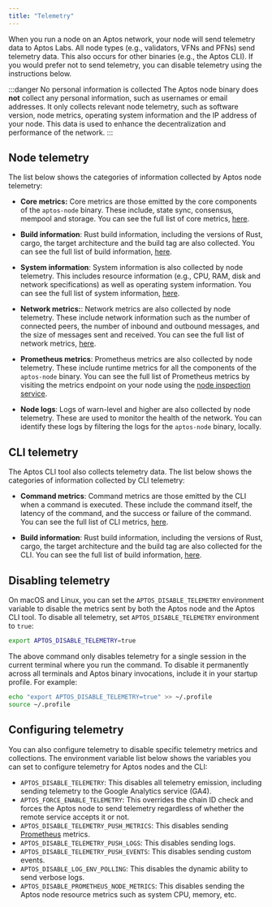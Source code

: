 ```yaml
---
title: "Telemetry"
---
```


When you run a node on an Aptos network, your node will send telemetry data to Aptos Labs. All node types
(e.g., validators, VFNs and PFNs) send telemetry data. This also occurs for other binaries (e.g., the Aptos CLI).
If you would prefer not to send telemetry, you can disable telemetry using the instructions below.

:::danger No personal information is collected
The Aptos node binary does **not** collect any personal information, such as usernames or email addresses.
It only collects relevant node telemetry, such as software version, node metrics, operating system information and the IP
address of your node. This data is used to enhance the decentralization and performance of the network.
:::

## Node telemetry

The list below shows the categories of information collected by Aptos node telemetry:

- **Core metrics:** Core metrics are those emitted by the core components of the `aptos-node` binary. These include,
  state sync, consensus, mempool and storage. You can see the full list of core metrics,
  [here](https://github.com/aptos-labs/aptos-core/blob/main/crates/aptos-telemetry/src/core_metrics.rs#L14-L29).

- **Build information**: Rust build information, including the versions of Rust, cargo, the target architecture and
  the build tag are also collected. You can see the full list of build information, [here](https://github.com/aptos-labs/aptos-core/blob/main/crates/aptos-build-info/src/lib.rs#L8-L20).

- **System information**: System information is also collected by node telemetry. This includes resource information
  (e.g., CPU, RAM, disk and network specifications) as well as operating system information. You can see the full list of
  system information, [here](https://github.com/aptos-labs/aptos-core/blob/main/crates/aptos-telemetry/src/system_information.rs#L14-L32).

- **Network metrics:**: Network metrics are also collected by node telemetry. These include network information such as
  the number of connected peers, the number of inbound and outbound messages, and the size of messages sent and received.
  You can see the full list of network metrics, [here](https://github.com/aptos-labs/aptos-core/blob/main/crates/aptos-telemetry/src/network_metrics.rs#L12-L17).

- **Prometheus metrics**: Prometheus metrics are also collected by node telemetry. These include runtime metrics
  for all the components of the `aptos-node` binary. You can see the full list of Prometheus metrics by visiting the
  metrics endpoint on your node using the [node inspection service](../nodes/measure/node-inspection-service.md).

- **Node logs**: Logs of warn-level and higher are also collected by node telemetry. These are used to monitor the
  health of the network. You can identify these logs by filtering the logs for the `aptos-node` binary, locally.

## CLI telemetry

The Aptos CLI tool also collects telemetry data. The list below shows the categories of information collected by
CLI telemetry:

- **Command metrics**: Command metrics are those emitted by the CLI when a command is executed. These
  include the command itself, the latency of the command, and the success or failure of the command. You can see
  the full list of CLI metrics,
  [here](https://github.com/aptos-labs/aptos-core/blob/main/crates/aptos-telemetry/src/cli_metrics.rs#L12-L15).

- **Build information**: Rust build information, including the versions of Rust, cargo, the target architecture and
  the build tag are also collected for the CLI. You can see the full list of build information, [here](https://github.com/aptos-labs/aptos-core/blob/main/crates/aptos-build-info/src/lib.rs#L8-L20).

## Disabling telemetry

On macOS and Linux, you can set the `APTOS_DISABLE_TELEMETRY` environment variable to disable the metrics sent by
both the Aptos node and the Aptos CLI tool. To disable all telemetry, set `APTOS_DISABLE_TELEMETRY` environment to `true`:

```bash
export APTOS_DISABLE_TELEMETRY=true
```

The above command only disables telemetry for a single session in the current terminal where you run the command.
To disable it permanently across all terminals and Aptos binary invocations, include it in your startup profile.
For example:

```bash
echo "export APTOS_DISABLE_TELEMETRY=true" >> ~/.profile
source ~/.profile
```

## Configuring telemetry

You can also configure telemetry to disable specific telemetry metrics and collections. The environment variable
list below shows the variables you can set to configure telemetry for Aptos nodes and the CLI:

- `APTOS_DISABLE_TELEMETRY`: This disables all telemetry emission, including sending telemetry to the Google Analytics service (GA4).
- `APTOS_FORCE_ENABLE_TELEMETRY`: This overrides the chain ID check and forces the Aptos node to send telemetry regardless of whether the remote service accepts it or not.
- `APTOS_DISABLE_TELEMETRY_PUSH_METRICS`: This disables sending [Prometheus](https://prometheus.io/) metrics.
- `APTOS_DISABLE_TELEMETRY_PUSH_LOGS`: This disables sending logs.
- `APTOS_DISABLE_TELEMETRY_PUSH_EVENTS`: This disables sending custom events.
- `APTOS_DISABLE_LOG_ENV_POLLING`: This disables the dynamic ability to send verbose logs.
- `APTOS_DISABLE_PROMETHEUS_NODE_METRICS`: This disables sending the Aptos node resource metrics such as system CPU, memory, etc.
